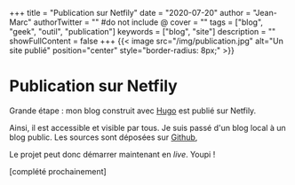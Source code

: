 +++
title = "Publication sur Netfily"
date = "2020-07-20"
author = "Jean-Marc"
authorTwitter = "" #do not include @
cover = ""
tags = ["blog", "geek", "outil", "publication"]
keywords = ["blog", "site"]
description = ""
showFullContent = false
+++
{{< image src="/img/publication.jpg" alt="Un site publié" position="center" style="border-radius: 8px;" >}}

# Publication sur Netfily

Grande étape : mon blog construit avec [Hugo](https://gohugo.io/) est publié sur Netfily.

Ainsi, il est accessible et visible par tous. Je suis passé d'un blog local à un blog public.
Les sources sont déposées sur [Github](https://github.com/jeanmarc-blog/projet-de-blog),

Le projet peut donc démarrer maintenant en *live*. Youpi !

[complété prochainement]